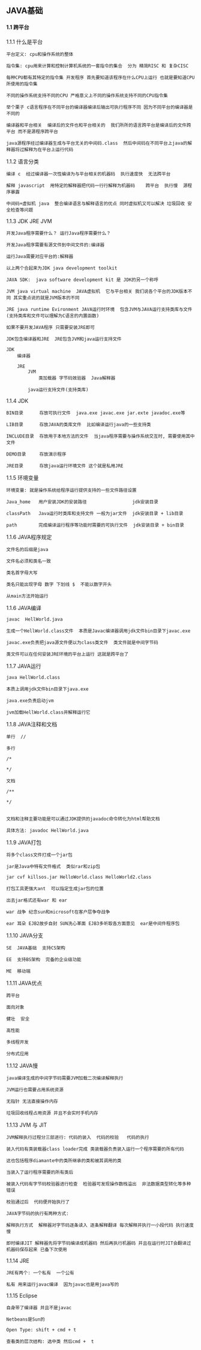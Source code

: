 ## JAVA基础

#### 1.1 跨平台

1.1.1 什么是平台

	平台定义: cpu和操作系统的整体  

	指令集: cpu用来计算和控制计算机系统的一套指令的集合  分为 精简RISC 和 复杂CISC  

	每种CPU都有其特定的指令集 开发程序 首先要知道该程序在什么CPU上运行 也就是要知道CPU所使用的指令集  
	
	不同的操作系统支持不同的CPU 严格意义上不同的操作系统支持不同的CPU指令集  
	
	举个栗子 c语言程序在不同平台的编译器编译后输出可执行程序不同 因为不同平台的编译器是不同的  
	
	编译器和平台相关  编译后的文件也和平台相关的  我们所所的语言跨平台是编译后的文件跨平台 而不是源程序跨平台  
	
	java源程序经过编译器生成与平台无关的中间码.class  然后中间码在不同平台上java的解释器将过解释为在平台上运行代码  
	
	
1.1.2 语言分类
	
	编译 c  经过编译器一次性编译为与平台相关的机器码  执行速度快  无法跨平台  
	
	解释 javascript  用特定的解释器把代码一行行解释为机器码    跨平台  执行慢  源程序暴露  
	
	中间码+虚拟机 java  整合编译语言与解释语言的优点 同时虚拟机又可以解决 垃圾回收 安全检查等问题  
	
1.1.3 JDK JRE JVM

	开发Java程序需要什么？ 运行Java程序需要什么？
	
	开发Java程序需要有源文件到中间文件的:编译器
	
	运行Java需要对应平台的:解释器
	
	以上两个合起来为JDK java development toolkit
	
	JAVA SDK:  java software development kit 是 JDK的另一个称呼  
	
	JVM java virtual machine  JAVA虚拟机  它与平台相关 我们说各个平台的JDK版本不同 其实重点说的就是JVM版本的不同
	
	JRE java runtime Evironment JAVA运行时环境  包含JVM与JAVA运行支持类库与文件(支持类库和文件可以理解为C语言的内置函数)  
	
	如果不要开发JAVA程序 只需要安装JRE即可  
	
	JDK包含编译器和JRE  JRE包含JVM和java运行支持文件
	
	JDK
		编译器
		
		JRE
			JVM
				类加载器 字节码效验器  Java解释器
	
			java运行支持文件(支持类库)
	
1.1.4 JDK 
	
	BIN目录      存放可执行文件  java.exe javac.exe jar.exte javadoc.exe等 
	
	LIB目录      存放JAVA的类库文件  比如编译运行java的一些支持类  
	
	INCLUDE目录  存放用于本地方法的文件  当java程序需要与操作系统交互时, 需要使用其中文件  
	
	DEMO目录     存放演示程序
	
	JRE目录      存放java运行环境文件 这个就是私用JRE 
	
	
1.1.5 环境变量
	
	环境变量: 就是操作系统给程序运行提供支持的一些文件路径设置
	
	Java_home   用户安装JDK的安装路径                 jdk安装目录
	
	classPath   Java运行时类库和支持文件 一般为jar文件  jdk安装目录 + lib目录
	
	path        完成编译运行程序等功能时需要的可执行文件  jdk安装目录 + bin目录
	
	
1.1.6 JAVA程序规定
	
	文件名的后缀是java
	
	文件名必须和类名一致
	
	类名首字母大写
	
	类名只能出现字母 数字 下划线 $  不能以数字开头
	
	从main方法开始运行 
	
1.1.6 JAVA编译

	javac  HellWorld.java
	
	生成一个HellWorld.class文件  本质是Javac编译器调用jdk文件bin目录下javac.exe 
	
	javac.exe负责把java源文件便以为class类文件  类文件就是中间字节码 
	
	类文件可以在任何安装JRE环境的平台上运行 这就是跨平台了
	
	
1.1.7 JAVA运行

	java HellWorld.class
	
	本质上调用jdk文件bin目录下java.exe 
	
	java.exe负责启动jvm 
	
	jvm加载HellWorld.class并解释运行它
	
1.1.8 JAVA注释和文档

	单行  //
	
	多行  
	
	/*
	
	*/
	
	文档
	
	/**
	
	*/
	
	
	文档和注释主要功能是可以通过JDK提供的javadoc命令转化为html帮助文档
	
	具体方法: javadoc HellWorld.java
	
1.1.9 JAVA打包

	将多个class文件打成一个jar包
	
	jar是Java中特有文件格式  类似rar和zip包  
	
	jar cvf killsos.jar HelloWorld.class HelloWorld2.class 
	
	打包工具更强大ant  可以指定生成jar包的位置  
	
	出去jar格式还有war 和 ear 
	
	war 战争 纪念sun和microsoft在客户层争夺战争  
	
	ear 耳朵 EJB2故步自封 SUN洗心革面 EJB3多听取各方面意见  ear是中间件程序包
	
1.1.10 JAVA分支

	SE  JAVA基础  支持CS架构
	
	EE  支持BS架构  完备的企业级功能
	
	ME  移动端
	
1.1.11 JAVA优点

	跨平台
	
	面向对象
	
	健壮  安全
	
	高性能
	
	多线程开发
	
	分布式应用
	
1.1.12 JAVA慢
	
	java编译生成的中间字节码需要JVM加载二次编译解释执行
	
	JVM运行也需要占用系统资源
	
	无指针 无法直接操作内存
	
	垃圾回收线程占用资源 并且不会实时手机内存
	
1.1.13 JVM 与 JIT

	JVM解释执行过程分三部进行: 代码的装入  代码的校验   代码的执行
	
	装入代码有类装载器class loader完成 类装载器负责装入运行一个程序需要的所有代码  
	
	这也包括程序diamante中的类所继承的类和被其调用的类  
	
	当装入了运行程序需要的所有类后
	
	被装入代码有字节码校验器进行检查  检验器可发现操作数栈溢出  非法数据类型转化等多种错误
	
	校验通过后  代码便开始执行了
	
	JAVA字节码的执行有两种方式:
	
	解释执行方式  解释器对字节码逐条读入 逐条解释翻译 每次解释并执行一小段代码 执行速度慢
	
	即时编译JIT 解释器先将字节码编译成机器码 然后再执行机器码 并且在运行时JIT会翻译过机器码保存起来 已备下次使用 
	
	
1.1.14 JRE

	JRE有两个: 一个私有  一个公有
	
	私有 用来运行javac编译  因为javac也是用java写的
	
	
1.1.15 Eclipse

	自身带了编译器 并且不是javac
	
	Netbeans是Sun的
	
	Open Type: shift + cmd + t 
	
	查看类的层次结构: 选中类 然后cmd +  t

